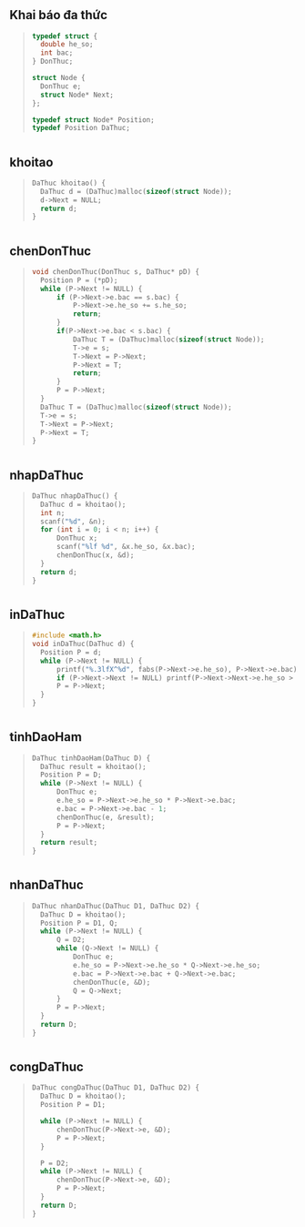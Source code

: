 #
## Khai báo đa thức
>```c
>typedef struct {
>	double he_so;
>	int bac;
>} DonThuc;
>
>struct Node {
>	DonThuc e;
>	struct Node* Next;
>};
>
>typedef struct Node* Position;
>typedef Position DaThuc;
>```

#
## khoitao
>```c
>DaThuc khoitao() {
>	DaThuc d = (DaThuc)malloc(sizeof(struct Node));
>	d->Next = NULL;
>	return d;
>}
>```

#
## chenDonThuc
>```C
>void chenDonThuc(DonThuc s, DaThuc* pD) {
>	Position P = (*pD);
>	while (P->Next != NULL) {
>		if (P->Next->e.bac == s.bac) {
>			P->Next->e.he_so += s.he_so;
>			return;
>		}
>		if(P->Next->e.bac < s.bac) {
>			DaThuc T = (DaThuc)malloc(sizeof(struct Node));
>			T->e = s;
>			T->Next = P->Next;
>			P->Next = T;
>			return;
>		}
>		P = P->Next;
>	}
>	DaThuc T = (DaThuc)malloc(sizeof(struct Node));
>	T->e = s;
>	T->Next = P->Next;
>	P->Next = T;
>}
>```

#
## nhapDaThuc
>```c
>DaThuc nhapDaThuc() {
>	DaThuc d = khoitao();
>	int n;
>	scanf("%d", &n);
>	for (int i = 0; i < n; i++) {
>		DonThuc x;
>		scanf("%lf %d", &x.he_so, &x.bac);
>		chenDonThuc(x, &d);
>	}
>	return d;
>}
>```

#
## inDaThuc
>```c
>#include <math.h>
>void inDaThuc(DaThuc d) {
>	Position P = d;
>	while (P->Next != NULL) {
>		printf("%.3lfX^%d", fabs(P->Next->e.he_so), P->Next->e.bac);
>		if (P->Next->Next != NULL) printf(P->Next->Next->e.he_so > 0 ? " + " : " - ");
>		P = P->Next;
>	}
>}
>```

#
## tinhDaoHam
>```c
>DaThuc tinhDaoHam(DaThuc D) {
>	DaThuc result = khoitao();
>	Position P = D;
>	while (P->Next != NULL) {
>		DonThuc e;
>		e.he_so = P->Next->e.he_so * P->Next->e.bac;
>		e.bac = P->Next->e.bac - 1;
>		chenDonThuc(e, &result);
>		P = P->Next;
>	}
>	return result;
>}
>```

#
## nhanDaThuc
>```c
>DaThuc nhanDaThuc(DaThuc D1, DaThuc D2) {
>	DaThuc D = khoitao();
>	Position P = D1, Q;
>	while (P->Next != NULL) {
>		Q = D2;
>		while (Q->Next != NULL) {
>			DonThuc e;
>			e.he_so = P->Next->e.he_so * Q->Next->e.he_so;
>			e.bac = P->Next->e.bac + Q->Next->e.bac;
>			chenDonThuc(e, &D);
>			Q = Q->Next;
>		}
>		P = P->Next;
>	}
>	return D;
>}
>```

#
## congDaThuc
>```c
>DaThuc congDaThuc(DaThuc D1, DaThuc D2) {
>	DaThuc D = khoitao();
>	Position P = D1;
>
>	while (P->Next != NULL) {
>		chenDonThuc(P->Next->e, &D);
>		P = P->Next;
>	}
>
>	P = D2;
>	while (P->Next != NULL) {
>		chenDonThuc(P->Next->e, &D);
>		P = P->Next;
>	}
>	return D;
>}
>```